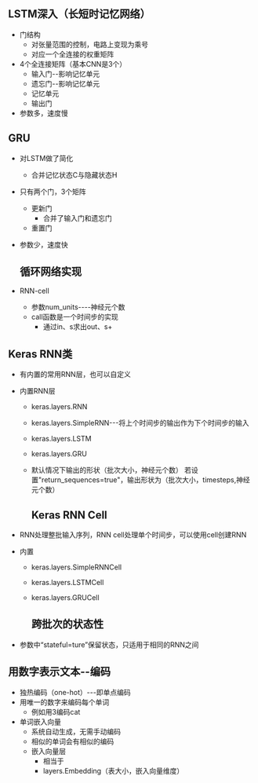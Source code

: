 ## LSTM深入（长短时记忆网络）

- 门结构
  - 对张量范围的控制，电路上变现为乘号
  - 对应一个全连接的权重矩阵
- 4个全连接矩阵（基本CNN是3个）
  - 输入门--影响记忆单元
  - 遗忘门--影响记忆单元
  - 记忆单元
  - 输出门
- 参数多，速度慢

## GRU

- 对LSTM做了简化

  - 合并记忆状态C与隐藏状态H

- 只有两个门，3个矩阵

  - 更新门
    - 合并了输入门和遗忘门
  - 重置门

- 参数少，速度快

  ## 循环网络实现

- RNN-cell

  - 参数num_units----神经元个数
  - call函数是一个时间步的实现
    - 通过in、s求出out、s+

## Keras RNN类

- 有内置的常用RNN层，也可以自定义

- 内置RNN层

  - keras.layers.RNN

  - keras.layers.SimpleRNN---将上个时间步的输出作为下个时间步的输入

  - keras.layers.LSTM

  - keras.layers.GRU

  - 默认情况下输出的形状（批次大小，神经元个数） 若设置"return_sequences=true"，输出形状为（批次大小，timesteps,神经元个数）

    ## Keras RNN Cell

- RNN处理整批输入序列，RNN cell处理单个时间步，可以使用cell创建RNN

- 内置

  - keras.layers.SimpleRNNCell

  - keras.layers.LSTMCell

  - keras.layers.GRUCell

    ## 跨批次的状态性

- 参数中“stateful=ture”保留状态，只适用于相同的RNN之间

## 用数字表示文本--编码

- 独热编码（one-hot）---即单点编码
- 用唯一的数字来编码每个单词
  - 例如用3编码cat
- 单词嵌入向量
  - 系统自动生成，无需手动编码
  - 相似的单词会有相似的编码
  - 嵌入向量层
    - 相当于
    - layers.Embedding（表大小，嵌入向量维度）